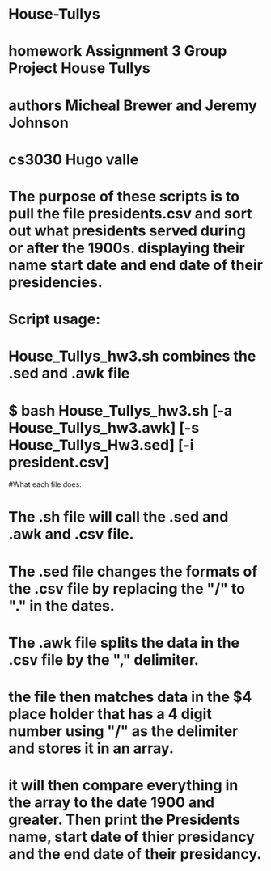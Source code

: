 # House-Tullys

# homework Assignment 3 Group Project House Tullys
# authors Micheal Brewer and Jeremy Johnson
# cs3030 Hugo valle

# The purpose of these scripts is to pull the file presidents.csv and sort out what presidents served during or after the 1900s. displaying their name start date and end date of their presidencies. 

# Script usage:
#
# House_Tullys_hw3.sh  combines the .sed and .awk file
# $ bash House_Tullys_hw3.sh [-a House_Tullys_hw3.awk]  [-s House_Tullys_Hw3.sed]  [-i president.csv]

#What each file does:

# The .sh file will call the .sed and .awk and .csv file. 

# The .sed file changes the formats of the .csv file by replacing the "/" to "." in the dates. 

# The .awk file splits the data in the .csv file by the "," delimiter.
# the file then matches data in the $4 place holder that has a 4 digit number using "/" as the delimiter and stores it in an array.
# it will then compare everything in the array to the date 1900 and greater. Then print the Presidents name, start date of thier presidancy and the end date of their presidancy. 
